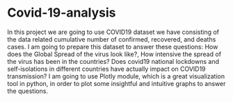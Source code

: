 # Covid-19-analysis

In this project we are going to use COVID19 dataset we have consisting of the data related cumulative number of confirmed, recovered, and deaths cases. I am going to 
prepare this dataset to answer these questions: How does the Global Spread of the virus look like?, How intensive the spread of the virus has been in the countries? 
Does covid19 national lockdowns and self-isolations in different countries have actually impact on COVID19 transmission? I am going to use Plotly module, which is a 
great visualization tool in python, in order to plot some insightful and intuitive graphs to answer the questions.
